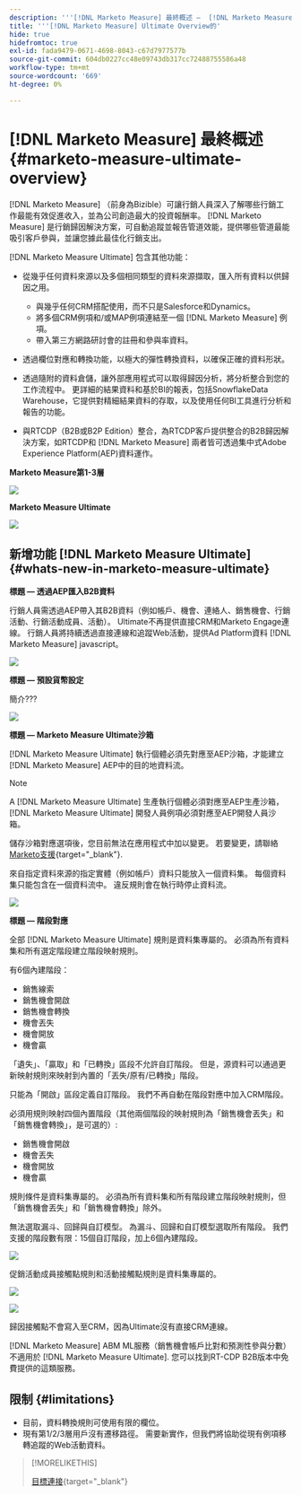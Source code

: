 ```yaml
---
description: '''[!DNL Marketo Measure] 最終概述 —  [!DNL Marketo Measure]  — 產品檔案`'
title: '''[!DNL Marketo Measure] Ultimate Overview的'
hide: true
hidefromtoc: true
exl-id: fada9479-0671-4698-8043-c67d7977577b
source-git-commit: 604db0227cc48e09743db317cc72488755586a48
workflow-type: tm+mt
source-wordcount: '669'
ht-degree: 0%

---
```


# [!DNL Marketo Measure] 最終概述 {#marketo-measure-ultimate-overview}

[!DNL Marketo Measure] （前身為Bizible）可讓行銷人員深入了解哪些行銷工作最能有效促進收入，並為公司創造最大的投資報酬率。 [!DNL Marketo Measure] 是行銷歸因解決方案，可自動追蹤並報告管道效能，提供哪些管道最能吸引客戶參與，並讓您據此最佳化行銷支出。

[!DNL Marketo Measure Ultimate] 包含其他功能：

* 從幾乎任何資料來源以及多個相同類型的資料來源擷取，匯入所有資料以供歸因之用。
   * 與幾乎任何CRM搭配使用，而不只是Salesforce和Dynamics。
   * 將多個CRM例項和/或MAP例項連結至一個 [!DNL Marketo Measure] 例項。
   * 帶入第三方網路研討會的註冊和參與率資料。

* 透過欄位對應和轉換功能，以極大的彈性轉換資料，以確保正確的資料形狀。

* 透過隨附的資料倉儲，讓外部應用程式可以取得歸因分析，將分析整合到您的工作流程中。 更詳細的結果資料和基於BI的報表，包括SnowflakeData Warehouse，它提供對精細結果資料的存取，以及使用任何BI工具進行分析和報告的功能。

* 與RTCDP（B2B或B2P Edition）整合，為RTCDP客戶提供整合的B2B歸因解決方案，如RTCDP和 [!DNL Marketo Measure] 兩者皆可透過集中式Adobe Experience Platform(AEP)資料運作。

**Marketo Measure第1-3層**

![](assets/marketo-measure-ultimate-overview-1.png)

**Marketo Measure Ultimate**

![](assets/marketo-measure-ultimate-overview-2.png)

## 新增功能 [!DNL Marketo Measure Ultimate] {#whats-new-in-marketo-measure-ultimate}

**標題 — 透過AEP匯入B2B資料**

行銷人員需透過AEP帶入其B2B資料（例如帳戶、機會、連絡人、銷售機會、行銷活動、行銷活動成員、活動）。 Ultimate不再提供直接CRM和Marketo Engage連線。 行銷人員將持續透過直接連線和追蹤Web活動，提供Ad Platform資料 [!DNL Marketo Measure] javascript。

![](assets/marketo-measure-ultimate-overview-3.png)

**標題 — 預設貨幣設定**

簡介???

![](assets/marketo-measure-ultimate-overview-4.png)

**標題 — Marketo Measure Ultimate沙箱**

[!DNL Marketo Measure Ultimate] 執行個體必須先對應至AEP沙箱，才能建立 [!DNL Marketo Measure] AEP中的目的地資料流。

>[!NOTE]
>
>A [!DNL Marketo Measure Ultimate] 生產執行個體必須對應至AEP生產沙箱， [!DNL Marketo Measure Ultimate] 開發人員例項必須對應至AEP開發人員沙箱。

儲存沙箱對應選項後，您目前無法在應用程式中加以變更。 若要變更，請聯絡 [Marketo支援](https://nation.marketo.com/t5/support/ct-p/Support){target="_blank"}.

來自指定資料來源的指定實體（例如帳戶）資料只能放入一個資料集。 每個資料集只能包含在一個資料流中。 違反規則會在執行時停止資料流。

![](assets/marketo-measure-ultimate-overview-5.png)

**標題 — 階段對應**

全部 [!DNL Marketo Measure Ultimate] 規則是資料集專屬的。 必須為所有資料集和所有選定階段建立階段映射規則。

有6個內建階段：

* 銷售線索
* 銷售機會開啟
* 銷售機會轉換
* 機會丟失
* 機會開放
* 機會贏

「遺失」、「贏取」和「已轉換」區段不允許自訂階段。 但是，源資料可以通過更新映射規則來映射到內置的「丟失/原有/已轉換」階段。

只能為「開啟」區段定義自訂階段。
我們不再自動在階段對應中加入CRM階段。

必須用規則映射四個內置階段（其他兩個階段的映射規則為「銷售機會丟失」和「銷售機會轉換」，是可選的）:

* 銷售機會開啟
* 機會丟失
* 機會開放
* 機會贏

規則條件是資料集專屬的。 必須為所有資料集和所有階段建立階段映射規則，但「銷售機會丟失」和「銷售機會轉換」除外。

無法選取漏斗、回歸與自訂模型。 為漏斗、回歸和自訂模型選取所有階段。 我們支援的階段數有限：15個自訂階段，加上6個內建階段。

![](assets/marketo-measure-ultimate-overview-6.png)

促銷活動成員接觸點規則和活動接觸點規則是資料集專屬的。

![](assets/marketo-measure-ultimate-overview-7.png)

![](assets/marketo-measure-ultimate-overview-8.png)

歸因接觸點不會寫入至CRM，因為Ultimate沒有直接CRM連線。

[!DNL Marketo Measure] ABM ML服務（銷售機會帳戶比對和預測性參與分數）不適用於 [!DNL Marketo Measure Ultimate]. 您可以找到RT-CDP B2B版本中免費提供的這類服務。

## 限制 {#limitations}

* 目前，資料轉換規則可使用有限的欄位。
* 現有第1/2/3層用戶沒有遷移路徑。 需要新實作，但我們將協助從現有例項移轉追蹤的Web活動資料。

>[!MORELIKETHIS]
>
>[目標連接](/help/marketo-measure-and-marketo/marketo-measure-integrations-with-marketo/set-up-marketo-connection.md){target="_blank"}
